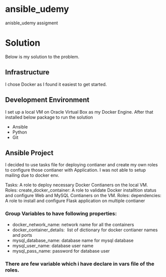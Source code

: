 # ansible_udemy
anisble_udemy assigment

# Solution
Below is my solution to the problem.

## Infrastructure
I chose Docker as I found it easiest to get started.

## Development Environment
I set up a local VM on Oracle Virtual Box as my Docker Engine.
After that installed below package to run the solution
 - Ansible
 - Python
 - Git

## Ansible Project
I decided to use tasks file for deploying contianer and create my own roles to configure those contianer with Application. I was not able to setup mailing due to docker env.​

Tasks: A role to deploy necessary Docker Contianers on the local VM.
Roles: create_docker_container: A role to validate Docker installtion status and configure Web and MySQL Contianers on the VM.
Roles: dependencies: A role to install and configure Flask application on multiple contianer

### Group Variables to have following properties:

- docker_network_name: network name for all the containers
- docker_container_details: ​ list of dictionary for docker contianer names and ports
- mysql_database_name: database name for mysql database
- mysql_user_name: database user name
- mysql_pass_name: password for database user

### There are few variable which i have declare in vars file of the roles.
